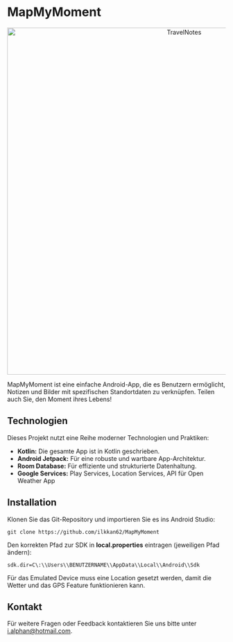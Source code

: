 # MapMyMoment
<p align="center">
  <img src="https://i.postimg.cc/V6q3nHbq/mmm2.png" height="800px" alt="TravelNotes"/>
</p>
MapMyMoment ist eine einfache Android-App, die es Benutzern ermöglicht, Notizen und Bilder mit spezifischen Standortdaten zu verknüpfen. 
Teilen auch Sie, den Moment ihres Lebens!

## Technologien

Dieses Projekt nutzt eine Reihe moderner Technologien und Praktiken:

- **Kotlin:** Die gesamte App ist in Kotlin geschrieben.
- **Android Jetpack:** Für eine robuste und wartbare App-Architektur.
- **Room Database:** Für effiziente und strukturierte Datenhaltung.
- **Google Services:** Play Services, Location Services, API für Open Weather App

## Installation

Klonen Sie das Git-Repository und importieren Sie es ins Android Studio:
```
git clone https://github.com/ilkkan62/MapMyMoment
```

Den korrekten Pfad zur SDK in **local.properties** eintragen (jeweiligen Pfad ändern):
```
sdk.dir=C\:\\Users\\BENUTZERNAME\\AppData\\Local\\Android\\Sdk
```

Für das Emulated Device muss eine Location gesetzt werden, damit die Wetter und das GPS Feature funktionieren kann.

## Kontakt

Für weitere Fragen oder Feedback kontaktieren Sie uns bitte unter [i.alphan@hotmail.com](mailto:i.alphan@hotmail.com).

